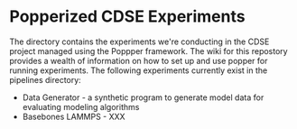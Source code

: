 # Popperized CDSE Experiments

The directory contains the experiments we're conducting in the CDSE project managed using the Poppper framework. The wiki for this repostory provides a wealth of information on how to set up and use popper for running experiments. The following experiments currently exist in the pipelines directory:
  * Data Generator - a synthetic program to generate model data for evaluating modeling algorithms
  * Basebones LAMMPS - XXX

